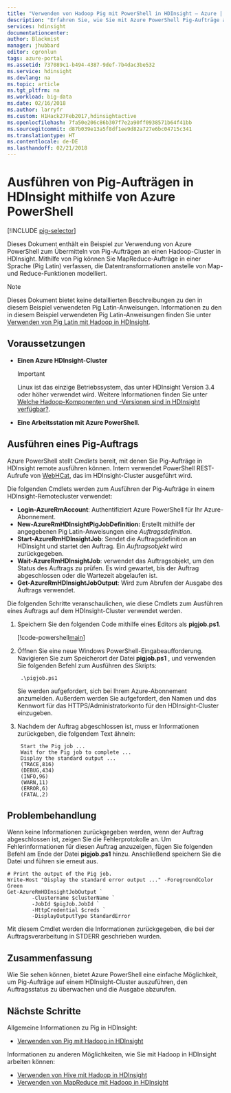 ```yaml
---
title: "Verwenden von Hadoop Pig mit PowerShell in HDInsight – Azure | Microsoft-Dokumentation"
description: "Erfahren Sie, wie Sie mit Azure PowerShell Pig-Aufträge an einen Hadoop-Cluster in HDInsight übermitteln."
services: hdinsight
documentationcenter: 
author: Blackmist
manager: jhubbard
editor: cgronlun
tags: azure-portal
ms.assetid: 737089c1-b494-4387-9def-7b4dac3be532
ms.service: hdinsight
ms.devlang: na
ms.topic: article
ms.tgt_pltfrm: na
ms.workload: big-data
ms.date: 02/16/2018
ms.author: larryfr
ms.custom: H1Hack27Feb2017,hdinsightactive
ms.openlocfilehash: 7fa50e206c86b307f7e2a90ff0938571b64f41bb
ms.sourcegitcommit: d87b039e13a5f8df1ee9d82a727e6bc04715c341
ms.translationtype: HT
ms.contentlocale: de-DE
ms.lasthandoff: 02/21/2018
---
```

# <a name="use-azure-powershell-to-run-pig-jobs-with-hdinsight"></a>Ausführen von Pig-Aufträgen in HDInsight mithilfe von Azure PowerShell

[!INCLUDE [pig-selector](../../../includes/hdinsight-selector-use-pig.md)]

Dieses Dokument enthält ein Beispiel zur Verwendung von Azure PowerShell zum Übermitteln von Pig-Aufträgen an einen Hadoop-Cluster in HDInsight. Mithilfe von Pig können Sie MapReduce-Aufträge in einer Sprache (Pig Latin) verfassen, die Datentransformationen anstelle von Map- und Reduce-Funktionen modelliert.

> [!NOTE]
> Dieses Dokument bietet keine detaillierten Beschreibungen zu den in diesem Beispiel verwendeten Pig Latin-Anweisungen. Informationen zu den in diesem Beispiel verwendeten Pig Latin-Anweisungen finden Sie unter [Verwenden von Pig Latin mit Hadoop in HDInsight](hdinsight-use-pig.md).

## <a id="prereq"></a>Voraussetzungen

* **Einen Azure HDInsight-Cluster**

  > [!IMPORTANT]
  > Linux ist das einzige Betriebssystem, das unter HDInsight Version 3.4 oder höher verwendet wird. Weitere Informationen finden Sie unter [Welche Hadoop-Komponenten und -Versionen sind in HDInsight verfügbar?](../hdinsight-component-versioning.md#hdinsight-windows-retirement).

* **Eine Arbeitsstation mit Azure PowerShell**.

## <a id="powershell"></a>Ausführen eines Pig-Auftrags

Azure PowerShell stellt *Cmdlets* bereit, mit denen Sie Pig-Aufträge in HDInsight remote ausführen können. Intern verwendet PowerShell REST-Aufrufe von [WebHCat](https://cwiki.apache.org/confluence/display/Hive/WebHCat), das im HDInsight-Cluster ausgeführt wird.

Die folgenden Cmdlets werden zum Ausführen der Pig-Aufträge in einem HDInsight-Remotecluster verwendet:

* **Login-AzureRmAccount**: Authentifiziert Azure PowerShell für Ihr Azure-Abonnement.
* **New-AzureRmHDInsightPigJobDefinition:** Erstellt mithilfe der angegebenen Pig Latin-Anweisungen eine *Auftragsdefinition*.
* **Start-AzureRmHDInsightJob**: Sendet die Auftragsdefinition an HDInsight und startet den Auftrag. Ein *Auftragsobjekt* wird zurückgegeben.
* **Wait-AzureRmHDInsightJob**: verwendet das Auftragsobjekt, um den Status des Auftrags zu prüfen. Es wird gewartet, bis der Auftrag abgeschlossen oder die Wartezeit abgelaufen ist.
* **Get-AzureRmHDInsightJobOutput**: Wird zum Abrufen der Ausgabe des Auftrags verwendet.

Die folgenden Schritte veranschaulichen, wie diese Cmdlets zum Ausführen eines Auftrags auf dem HDInsight-Cluster verwendet werden.

1. Speichern Sie den folgenden Code mithilfe eines Editors als **pigjob.ps1**.

    [!code-powershell[main](../../../powershell_scripts/hdinsight/use-pig/use-pig.ps1?range=5-51)]

1. Öffnen Sie eine neue Windows PowerShell-Eingabeaufforderung. Navigieren Sie zum Speicherort der Datei **pigjob.ps1** , und verwenden Sie folgenden Befehl zum Ausführen des Skripts:

        .\pigjob.ps1

    Sie werden aufgefordert, sich bei Ihrem Azure-Abonnement anzumelden. Außerdem werden Sie aufgefordert, den Namen und das Kennwort für das HTTPS/Administratorkonto für den HDInsight-Cluster einzugeben.

2. Nachdem der Auftrag abgeschlossen ist, muss er Informationen zurückgeben, die folgendem Text ähneln:

        Start the Pig job ...
        Wait for the Pig job to complete ...
        Display the standard output ...
        (TRACE,816)
        (DEBUG,434)
        (INFO,96)
        (WARN,11)
        (ERROR,6)
        (FATAL,2)

## <a id="troubleshooting"></a>Problembehandlung

Wenn keine Informationen zurückgegeben werden, wenn der Auftrag abgeschlossen ist, zeigen Sie die Fehlerprotokolle an. Um Fehlerinformationen für diesen Auftrag anzuzeigen, fügen Sie folgenden Befehl am Ende der Datei **pigjob.ps1** hinzu. Anschließend speichern Sie die Datei und führen sie erneut aus.

    # Print the output of the Pig job.
    Write-Host "Display the standard error output ..." -ForegroundColor Green
    Get-AzureRmHDInsightJobOutput `
            -Clustername $clusterName `
            -JobId $pigJob.JobId `
            -HttpCredential $creds `
            -DisplayOutputType StandardError

Mit diesem Cmdlet werden die Informationen zurückgegeben, die bei der Auftragsverarbeitung in STDERR geschrieben wurden.

## <a id="summary"></a>Zusammenfassung
Wie Sie sehen können, bietet Azure PowerShell eine einfache Möglichkeit, um Pig-Aufträge auf einem HDInsight-Cluster auszuführen, den Auftragsstatus zu überwachen und die Ausgabe abzurufen.

## <a id="nextsteps"></a>Nächste Schritte
Allgemeine Informationen zu Pig in HDInsight:

* [Verwenden von Pig mit Hadoop in HDInsight](hdinsight-use-pig.md)

Informationen zu anderen Möglichkeiten, wie Sie mit Hadoop in HDInsight arbeiten können:

* [Verwenden von Hive mit Hadoop in HDInsight](hdinsight-use-hive.md)
* [Verwenden von MapReduce mit Hadoop in HDInsight](hdinsight-use-mapreduce.md)
